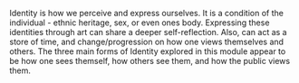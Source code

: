 Identity is how we perceive and express ourselves. It is a condition of the individual - ethnic heritage, sex, or even ones body. Expressing these identities through art can share a deeper self-reflection. Also, can act as a store of time, and change/progression on how one views themselves and others.  The three main forms of Identity explored in this module appear to be how one sees themself, how others see them, and how the public views them.

